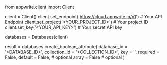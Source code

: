from appwrite.client import Client

client = Client()
client.set_endpoint('https://cloud.appwrite.io/v1') # Your API Endpoint
client.set_project('<YOUR_PROJECT_ID>') # Your project ID
client.set_key('<YOUR_API_KEY>') # Your secret API key

databases = Databases(client)

result = databases.create_boolean_attribute(
    database_id = '<DATABASE_ID>',
    collection_id = '<COLLECTION_ID>',
    key = '',
    required = False,
    default = False, # optional
    array = False # optional
)
